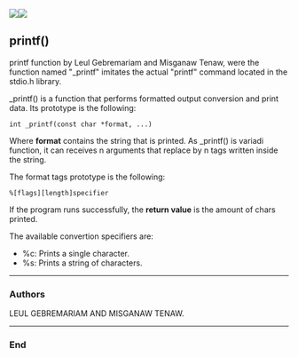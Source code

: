 ![](https://www.alxafrica.com/wp-content/uploads/2022/01/header-logo.png)![](https://s3.amazonaws.com/intranet-projects-files/holbertonschool-low_level_programming/228/printf.png)

## printf()
printf function by Leul Gebremariam and Misganaw Tenaw, were the function named "_printf" imitates the actual "printf" command located in the stdio.h library.

_printf() is a function that performs formatted output conversion and print data. Its prototype is the following:

	int _printf(const char *format, ...)

Where **format** contains the string that is printed. As _printf() is variadi function, it can receives n arguments that replace by n tags written inside the string.

The format tags prototype is the following:
	
	%[flags][length]specifier

If the program runs successfully, the **return value** is the amount of chars printed.

The available convertion specifiers are:
+ %c: Prints a single character.
+ %s: Prints a string of characters.

------------

### Authors
LEUL GEBREMARIAM AND MISGANAW TENAW.

------------

### End
